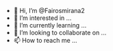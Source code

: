 - 👋 Hi, I’m @Fairosmirana2
- 👀 I’m interested in ...
- 🌱 I’m currently learning ...
- 💞️ I’m looking to collaborate on ...
- 📫 How to reach me ...

<!---
Fairosmirana2/Fairosmirana2 is a ✨ special ✨ repository because its `README.md` (this file) appears on your GitHub profile.
You can click the Preview link to take a look at your changes.
